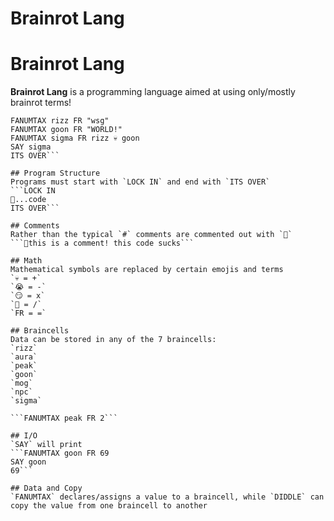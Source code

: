 # Brainrot Lang

# Brainrot Lang
**Brainrot Lang** is a programming language aimed at using only/mostly brainrot terms!
```LOCK IN
FANUMTAX rizz FR "wsg"
FANUMTAX goon FR "WORLD!"
FANUMTAX sigma FR rizz 💀 goon
SAY sigma
ITS OVER```

## Program Structure
Programs must start with `LOCK IN` and end with `ITS OVER`
```LOCK IN
🖕...code
ITS OVER```

## Comments
Rather than the typical `#` comments are commented out with `🖕`
```🖕this is a comment! this code sucks```

## Math
Mathematical symbols are replaced by certain emojis and terms
`💀 = +`
`😭 = -`
`😏 = x`
`🚡 = /`
`FR = =`

## Braincells
Data can be stored in any of the 7 braincells:
`rizz`
`aura`
`peak`
`goon`
`mog`
`npc`
`sigma`

```FANUMTAX peak FR 2```

## I/O
`SAY` will print
```FANUMTAX goon FR 69
SAY goon
69```

## Data and Copy
`FANUMTAX` declares/assigns a value to a braincell, while `DIDDLE` can copy the value from one braincell to another


